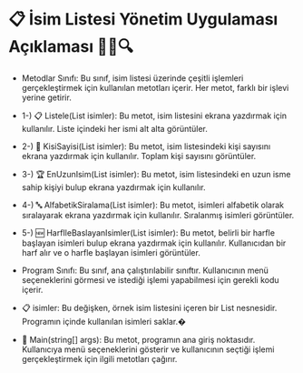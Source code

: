 # 📋 İsim Listesi Yönetim Uygulaması Açıklaması 🧑‍💻🔍

* Metodlar Sınıfı: Bu sınıf, isim listesi üzerinde çeşitli işlemleri gerçekleştirmek için kullanılan metotları içerir. Her metot, farklı bir işlevi yerine getirir.

* 1-) 📋 Listele(List<string> isimler): Bu metot, isim listesini ekrana yazdırmak için kullanılır. Liste içindeki her ismi alt alta görüntüler.

* 2-) 👥 KisiSayisi(List<string> isimler): Bu metot, isim listesindeki kişi sayısını ekrana yazdırmak için kullanılır. Toplam kişi sayısını görüntüler.

* 3-) 🏆 EnUzunIsim(List<string> isimler): Bu metot, isim listesindeki en uzun isme sahip kişiyi bulup ekrana yazdırmak için kullanılır.

* 4-) 🔤 AlfabetikSiralama(List<string> isimler): Bu metot, isimleri alfabetik olarak sıralayarak ekrana yazdırmak için kullanılır. Sıralanmış isimleri görüntüler.

* 5-) 🆕 HarfIleBaslayanIsimler(List<string> isimler): Bu metot, belirli bir harfle başlayan isimleri bulup ekrana yazdırmak için kullanılır. Kullanıcıdan bir harf alır ve o harfle başlayan isimleri görüntüler.

* Program Sınıfı: Bu sınıf, ana çalıştırılabilir sınıftır. Kullanıcının menü seçeneklerini görmesi ve istediği işlemi yapabilmesi için gerekli kodu içerir.


* 📋 isimler: Bu değişken, örnek isim listesini içeren bir List<string> nesnesidir. Programın içinde kullanılan isimleri saklar.�

* 📜 Main(string[] args): Bu metot, programın ana giriş noktasıdır. Kullanıcıya menü seçeneklerini gösterir ve kullanıcının seçtiği işlemi gerçekleştirmek için ilgili metotları çağırır.
